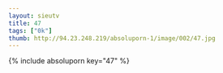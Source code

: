 ```yaml
--- 
layout: sieutv
title: 47
tags: ["0k"]
thumb: http://94.23.248.219/absoluporn-1/image/002/47.jpg
---
```

{% include absoluporn key="47" %} 
